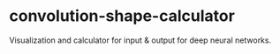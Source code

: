 # convolution-shape-calculator
Visualization and calculator for input &amp; output for deep neural networks.

